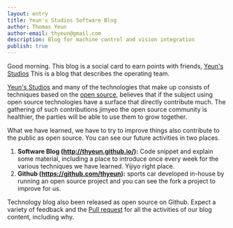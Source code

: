 ```yaml
---
layout: entry
title: Yeun's Studios Software Blog
author: Thomas Yeun
author-email: thyeun@gmail.com
description: Blog for machine control and vision integration
publish: true
---
```



Good morning. This blog is a social card to earn points with friends, [Yeun's Studios] This is a blog that describes the operating team.

[Yeun's Studios] and many of the technologies that make up consists of techniques based on the [open source], believes that if the subject using open source technologies have a surface that directly contribute much. The gathering of such contributions jimyeo the open source community is healthier, the parties will be able to use them to grow together.

What we have learned, we have to try to improve things also contribute to the public as open source. You can see our future activities in two places.

1. **Software Blog (<http://thyeun.github.io/>):** Code snippet and explain some material, including a place to introduce once every week for the various techniques we have learned. Yijiyo right place.
2. **Github (<https://github.com/thyeun>):** sports car developed in-house by running an open source project and you can see the fork a project to improve for us.

Technology blog also been released as open source on Github. Expect a variety of feedback and the [Pull request] for all the activities of our blog content, including why.

[Yeun's Studios]: http://thyeun.github.io/
[Open source]: https://en.wikipedia.org/wiki/Open-source_software
[Pull request]: http://help.github.com/send-pull-requests/




